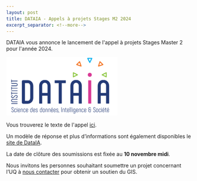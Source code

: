 ```yaml
---
layout: post
title: DATAIA - Appels à projets Stages M2 2024
excerpt_separator: <!--more-->
---
```

DATAIA vous annonce le lancement de l'appel à projets Stages Master 2 pour l'année 2024.


<img src="/images/dataia.png" alt="DataIA logo" style="width:300px;"/>

<!--more-->
Vous trouverez le texte de l'appel [ici](https://www.dataia.eu/sites/default/files/AAP/Appel%20Stages%20de%20Master%202024v180923.pdf). 

Un modèle de réponse et plus d’informations sont également disponibles le  [site de DataIA](https://www.dataia.eu/appel-projets/appel-stages). 

La date de clôture des soumissions est fixée au **10 novembre midi**. 

Nous invitons les personnes souhaitant soumettre un projet concernant l’UQ à [nous contacter](mailto:comite-scientifique.uq@paris-saclay.fr) pour obtenir un soutien du GIS.
